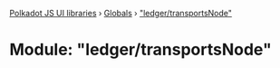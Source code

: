 [Polkadot JS UI libraries](../README.md) › [Globals](../globals.md) › ["ledger/transportsNode"](_ledger_transportsnode_.md)

# Module: "ledger/transportsNode"


